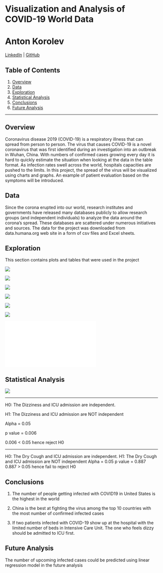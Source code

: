 # Visualization and Analysis of COVID-19 World Data  
# Anton Korolev
[LinkedIn](https://www.https://www.linkedin.com/in/anton-korolevb558/) | [GitHub](https://https://www.github.com/VHTATAH)
## Table of Contents
1. [Overview](#Overview)
2. [Data](#Data)
3. [Exploration](#Exploration)
4. [Statistical Analysis](#Statistical%20Analysis) 
5. [Conclusions](#Conclusions) 
6. [Future Analysis](#Future%20Analysis)
---
## Overview
Coronavirus disease 2019 (COVID-19) is a respiratory illness that can spread from person to person. The virus that causes COVID-19 is a novel coronavirus that was first identified during an investigation into an outbreak in Wuhan, China. With numbers of confirmed cases growing every day it is hard to quickly estimate the situation when looking at the data in the table format. As infection rates swell across the world, hospitals capacities are pushed to the limits. 
In this project, the spread of the virus will be visualized using charts and graphs. An example of patient evaluation based on the  symptoms will be introduced.

## Data
Since the corona erupted into our world, research institutes and governments have released many databases publicly to allow research groups (and independent individuals) to analyze the data around the corona’s spread. These databases are scattered under numerous initiatives and sources. The data for the project was downloaded from data.humana.org web site in a form of csv files and Excel sheets.

## Exploration 
This section contains plots and tables that were used in the project

![](img/Confirmed_table.PNG)

![](img/virus_global_trend.png)


![](img/barplot_top10.png)


![](img/top_5_rate.png)


![](img/fig1.png)


![](img/fig2.png)


![](img/map.html)

## Statistical Analysis 

![](img/symptoms_tablePNG.PNG)

---
H0: The Dizziness and ICU admission are independent.

H1: The Dizziness and ICU admission are NOT independent 

Alpha = 0.05

p value =  0.006

0.006 < 0.05 hence reject H0

------

H0: The Dry Cough and ICU admission are independent.
H1: The Dry Cough and ICU admission are NOT independent 
Alpha = 0.05
p value =  0.887
0.887 > 0.05 hence fail to reject H0

## Conclusions 
1. The number of people getting infected with COVID19 in United States is the highest in the world 

2. China is the best at fighting the virus among the top 10 countries with the most number of confirmed infected cases 

3. If two patients infected with COVID-19 show up at the hospital with the limited number of beds in Intensive Care Unit. The one who feels dizzy should be admitted to ICU first.

## Future Analysis 
The number of upcoming infected cases could be predicted using linear regression  model in the future analysis 


